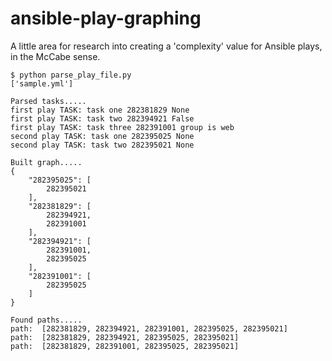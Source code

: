 # ansible-play-graphing
A little area for research into creating a 'complexity' value for Ansible plays, in the McCabe sense.

```
$ python parse_play_file.py 
['sample.yml']

Parsed tasks.....
first play TASK: task one 282381829 None
first play TASK: task two 282394921 False
first play TASK: task three 282391001 group is web
second play TASK: task one 282395025 None
second play TASK: task two 282395021 None

Built graph.....
{
    "282395025": [
        282395021
    ], 
    "282381829": [
        282394921, 
        282391001
    ], 
    "282394921": [
        282391001, 
        282395025
    ], 
    "282391001": [
        282395025
    ]
}

Found paths.....
path:  [282381829, 282394921, 282391001, 282395025, 282395021]
path:  [282381829, 282394921, 282395025, 282395021]
path:  [282381829, 282391001, 282395025, 282395021]
```
